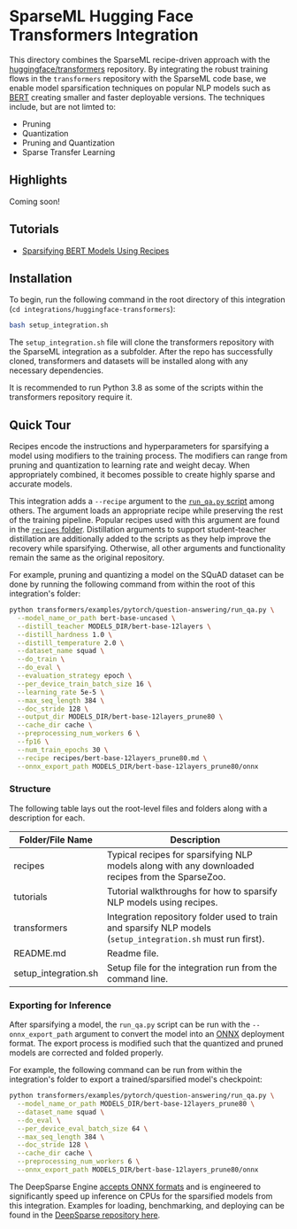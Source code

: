 <!--
Copyright (c) 2021 - present / Neuralmagic, Inc. All Rights Reserved.

Licensed under the Apache License, Version 2.0 (the "License");
you may not use this file except in compliance with the License.
You may obtain a copy of the License at

   http://www.apache.org/licenses/LICENSE-2.0

Unless required by applicable law or agreed to in writing,
software distributed under the License is distributed on an "AS IS" BASIS,
WITHOUT WARRANTIES OR CONDITIONS OF ANY KIND, either express or implied.
See the License for the specific language governing permissions and
limitations under the License.
-->

# SparseML Hugging Face Transformers Integration

This directory combines the SparseML recipe-driven approach with the
[huggingface/transformers](https://github.com/huggingface/transformers) repository.
By integrating the robust training flows in the `transformers` repository with the SparseML code base,
we enable model sparsification techniques on popular NLP models such as [BERT](https://arxiv.org/abs/1810.04805)
creating smaller and faster deployable versions.
The techniques include, but are not limted to:
- Pruning
- Quantization
- Pruning and Quantization
- Sparse Transfer Learning

## Highlights

Coming soon!

## Tutorials

- [Sparsifying BERT Models Using Recipes](https://github.com/neuralmagic/sparseml/blob/main/integrations/huggingface-transformers/tutorials/sparsifying_bert_using_recipes.md)

## Installation

To begin, run the following command in the root directory of this integration (`cd integrations/huggingface-transformers`):
```bash
bash setup_integration.sh
```

The `setup_integration.sh` file will clone the transformers repository with the SparseML integration as a subfolder.
After the repo has successfully cloned, transformers and datasets will be installed along with any necessary dependencies.

It is recommended to run Python 3.8 as some of the scripts within the transformers repository require it.

## Quick Tour

Recipes encode the instructions and hyperparameters for sparsifying a model using modifiers to the training process.
The modifiers can range from pruning and quantization to learning rate and weight decay.
When appropriately combined, it becomes possible to create highly sparse and accurate models.

This integration adds a `--recipe` argument to the [`run_qa.py` script](https://github.com/neuralmagic/yolov3/blob/master/train.py) among others.
The argument loads an appropriate recipe while preserving the rest of the training pipeline.
Popular recipes used with this argument are found in the [`recipes` folder](./recipes).
Distillation arguments to support student-teacher distillation are additionally added to the scripts as they help improve the recovery while sparsifying.
Otherwise, all other arguments and functionality remain the same as the original repository.

For example, pruning and quantizing a model on the SQuAD dataset can be done by running the following command from within the root of this integration's folder:
```bash
python transformers/examples/pytorch/question-answering/run_qa.py \
  --model_name_or_path bert-base-uncased \
  --distill_teacher MODELS_DIR/bert-base-12layers \
  --distill_hardness 1.0 \
  --distill_temperature 2.0 \
  --dataset_name squad \
  --do_train \
  --do_eval \
  --evaluation_strategy epoch \
  --per_device_train_batch_size 16 \
  --learning_rate 5e-5 \
  --max_seq_length 384 \
  --doc_stride 128 \
  --output_dir MODELS_DIR/bert-base-12layers_prune80 \
  --cache_dir cache \
  --preprocessing_num_workers 6 \
  --fp16 \
  --num_train_epochs 30 \
  --recipe recipes/bert-base-12layers_prune80.md \
  --onnx_export_path MODELS_DIR/bert-base-12layers_prune80/onnx
```

### Structure

The following table lays out the root-level files and folders along with a description for each.

| Folder/File Name     | Description                                                                                                           |
|----------------------|-----------------------------------------------------------------------------------------------------------------------|
| recipes              | Typical recipes for sparsifying NLP models along with any downloaded recipes from the SparseZoo.                      |
| tutorials            | Tutorial walkthroughs for how to sparsify NLP models using recipes.                                                   |
| transformers         | Integration repository folder used to train and sparsify NLP models (`setup_integration.sh` must run first).            |
| README.md            | Readme file.                                                                                                          |
| setup_integration.sh | Setup file for the integration run from the command line.                                                             |

### Exporting for Inference

After sparsifying a model, the `run_qa.py` script can be run with the `--onnx_export_path` argument to convert the model into an [ONNX](https://onnx.ai/) deployment format.
The export process is modified such that the quantized and pruned models are corrected and folded properly.

For example, the following command can be run from within the integration's folder to export a trained/sparsified model's checkpoint:
```bash
python transformers/examples/pytorch/question-answering/run_qa.py \
  --model_name_or_path MODELS_DIR/bert-base-12layers_prune80 \
  --dataset_name squad \
  --do_eval \
  --per_device_eval_batch_size 64 \
  --max_seq_length 384 \
  --doc_stride 128 \
  --cache_dir cache \
  --preprocessing_num_workers 6 \
  --onnx_export_path MODELS_DIR/bert-base-12layers_prune80/onnx
```

The DeepSparse Engine [accepts ONNX formats](https://docs.neuralmagic.com/sparseml/source/onnx_export.html) and is engineered to significantly speed up inference on CPUs for the sparsified models from this integration.
Examples for loading, benchmarking, and deploying can be found in the [DeepSparse repository here](https://github.com/neuralmagic/deepsparse).
